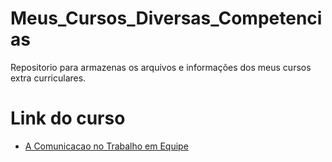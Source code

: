 # Meus_Cursos_Diversas_Competencias
 Repositorio para armazenas os arquivos e informações dos meus cursos extra curriculares.


 # Link do curso

 * [A Comunicacao no Trabalho em Equipe](https://www.linkedin.com/learning/a-comunicacao-no-trabalho-em-equipe/boas-vindas?autoplay=true)